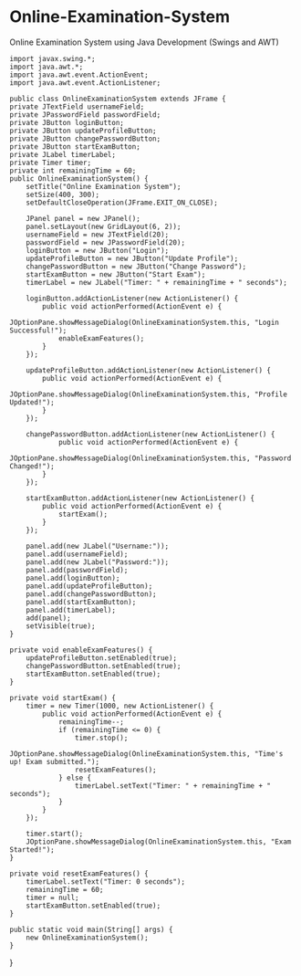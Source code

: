 # Online-Examination-System
Online Examination System using Java Development (Swings and AWT)



   
   
    
    
    import javax.swing.*;
    import java.awt.*;
    import java.awt.event.ActionEvent;
    import java.awt.event.ActionListener;

    public class OnlineExaminationSystem extends JFrame {
    private JTextField usernameField;
    private JPasswordField passwordField;
    private JButton loginButton;
    private JButton updateProfileButton;
    private JButton changePasswordButton;
    private JButton startExamButton;
    private JLabel timerLabel;
    private Timer timer;
    private int remainingTime = 60;
    public OnlineExaminationSystem() {
        setTitle("Online Examination System");
        setSize(400, 300);
        setDefaultCloseOperation(JFrame.EXIT_ON_CLOSE);

        JPanel panel = new JPanel();
        panel.setLayout(new GridLayout(6, 2));
        usernameField = new JTextField(20);
        passwordField = new JPasswordField(20);
        loginButton = new JButton("Login");
        updateProfileButton = new JButton("Update Profile");
        changePasswordButton = new JButton("Change Password");
        startExamButton = new JButton("Start Exam");
        timerLabel = new JLabel("Timer: " + remainingTime + " seconds");

        loginButton.addActionListener(new ActionListener() {            
            public void actionPerformed(ActionEvent e) {
                JOptionPane.showMessageDialog(OnlineExaminationSystem.this, "Login Successful!");
                enableExamFeatures();
            }
        });

        updateProfileButton.addActionListener(new ActionListener() {
            public void actionPerformed(ActionEvent e) {
                JOptionPane.showMessageDialog(OnlineExaminationSystem.this, "Profile Updated!");
            }
        });

        changePasswordButton.addActionListener(new ActionListener() {
                public void actionPerformed(ActionEvent e) {
                JOptionPane.showMessageDialog(OnlineExaminationSystem.this, "Password Changed!");
            }
        });

        startExamButton.addActionListener(new ActionListener() {
            public void actionPerformed(ActionEvent e) {
                startExam();
            }
        });

        panel.add(new JLabel("Username:"));
        panel.add(usernameField);
        panel.add(new JLabel("Password:"));
        panel.add(passwordField);
        panel.add(loginButton);
        panel.add(updateProfileButton);
        panel.add(changePasswordButton);
        panel.add(startExamButton);
        panel.add(timerLabel);
        add(panel);
        setVisible(true);
    }

    private void enableExamFeatures() {
        updateProfileButton.setEnabled(true);
        changePasswordButton.setEnabled(true);
        startExamButton.setEnabled(true);
    }

    private void startExam() {
        timer = new Timer(1000, new ActionListener() {
            public void actionPerformed(ActionEvent e) {
                remainingTime--;
                if (remainingTime <= 0) {
                    timer.stop();
                    JOptionPane.showMessageDialog(OnlineExaminationSystem.this, "Time's up! Exam submitted.");
                    resetExamFeatures();
                } else {
                    timerLabel.setText("Timer: " + remainingTime + " seconds");
                }
            }
        });

        timer.start();
        JOptionPane.showMessageDialog(OnlineExaminationSystem.this, "Exam Started!");
    }

    private void resetExamFeatures() {
        timerLabel.setText("Timer: 0 seconds");
        remainingTime = 60;
        timer = null;
        startExamButton.setEnabled(true);
    }

    public static void main(String[] args) {
        new OnlineExaminationSystem();
    }
}
